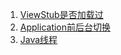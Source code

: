 1. [ViewStub是否加载过](https://github.com/zcycn/vscode/blob/master/com/KnowledgePoints/points.md)  
2. [Application前后台切换](https://github.com/zcycn/vscode/blob/master/com/KnowledgePoints/application.md)   
3. [Java线程](https://github.com/zcycn/vscode/blob/master/com/KnowledgePoints/juc.md) 